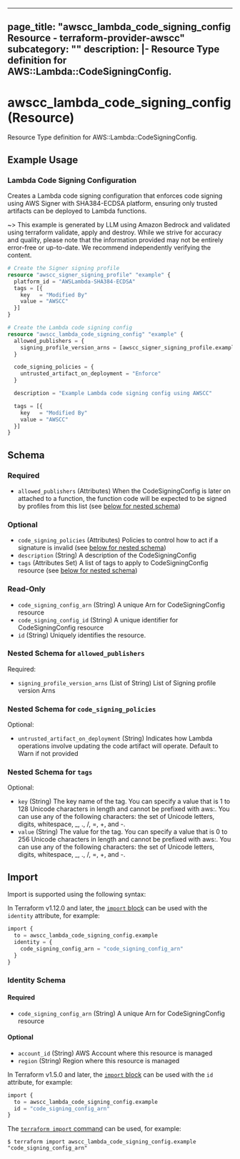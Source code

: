 
---
page_title: "awscc_lambda_code_signing_config Resource - terraform-provider-awscc"
subcategory: ""
description: |-
  Resource Type definition for AWS::Lambda::CodeSigningConfig.
---

# awscc_lambda_code_signing_config (Resource)

Resource Type definition for AWS::Lambda::CodeSigningConfig.

## Example Usage

### Lambda Code Signing Configuration

Creates a Lambda code signing configuration that enforces code signing using AWS Signer with SHA384-ECDSA platform, ensuring only trusted artifacts can be deployed to Lambda functions.

~> This example is generated by LLM using Amazon Bedrock and validated using terraform validate, apply and destroy. While we strive for accuracy and quality, please note that the information provided may not be entirely error-free or up-to-date. We recommend independently verifying the content.

```terraform
# Create the Signer signing profile
resource "awscc_signer_signing_profile" "example" {
  platform_id = "AWSLambda-SHA384-ECDSA"
  tags = [{
    key   = "Modified By"
    value = "AWSCC"
  }]
}

# Create the Lambda code signing config
resource "awscc_lambda_code_signing_config" "example" {
  allowed_publishers = {
    signing_profile_version_arns = [awscc_signer_signing_profile.example.profile_version_arn]
  }

  code_signing_policies = {
    untrusted_artifact_on_deployment = "Enforce"
  }

  description = "Example Lambda code signing config using AWSCC"

  tags = [{
    key   = "Modified By"
    value = "AWSCC"
  }]
}
```

<!-- schema generated by tfplugindocs -->
## Schema

### Required

- `allowed_publishers` (Attributes) When the CodeSigningConfig is later on attached to a function, the function code will be expected to be signed by profiles from this list (see [below for nested schema](#nestedatt--allowed_publishers))

### Optional

- `code_signing_policies` (Attributes) Policies to control how to act if a signature is invalid (see [below for nested schema](#nestedatt--code_signing_policies))
- `description` (String) A description of the CodeSigningConfig
- `tags` (Attributes Set) A list of tags to apply to CodeSigningConfig resource (see [below for nested schema](#nestedatt--tags))

### Read-Only

- `code_signing_config_arn` (String) A unique Arn for CodeSigningConfig resource
- `code_signing_config_id` (String) A unique identifier for CodeSigningConfig resource
- `id` (String) Uniquely identifies the resource.

<a id="nestedatt--allowed_publishers"></a>
### Nested Schema for `allowed_publishers`

Required:

- `signing_profile_version_arns` (List of String) List of Signing profile version Arns


<a id="nestedatt--code_signing_policies"></a>
### Nested Schema for `code_signing_policies`

Optional:

- `untrusted_artifact_on_deployment` (String) Indicates how Lambda operations involve updating the code artifact will operate. Default to Warn if not provided


<a id="nestedatt--tags"></a>
### Nested Schema for `tags`

Optional:

- `key` (String) The key name of the tag. You can specify a value that is 1 to 128 Unicode characters in length and cannot be prefixed with aws:. You can use any of the following characters: the set of Unicode letters, digits, whitespace, _, ., /, =, +, and -.
- `value` (String) The value for the tag. You can specify a value that is 0 to 256 Unicode characters in length and cannot be prefixed with aws:. You can use any of the following characters: the set of Unicode letters, digits, whitespace, _, ., /, =, +, and -.

## Import

Import is supported using the following syntax:

In Terraform v1.12.0 and later, the [`import` block](https://developer.hashicorp.com/terraform/language/import) can be used with the `identity` attribute, for example:

```terraform
import {
  to = awscc_lambda_code_signing_config.example
  identity = {
    code_signing_config_arn = "code_signing_config_arn"
  }
}
```

<!-- schema generated by tfplugindocs -->
### Identity Schema

#### Required

- `code_signing_config_arn` (String) A unique Arn for CodeSigningConfig resource

#### Optional

- `account_id` (String) AWS Account where this resource is managed
- `region` (String) Region where this resource is managed

In Terraform v1.5.0 and later, the [`import` block](https://developer.hashicorp.com/terraform/language/import) can be used with the `id` attribute, for example:

```terraform
import {
  to = awscc_lambda_code_signing_config.example
  id = "code_signing_config_arn"
}
```

The [`terraform import` command](https://developer.hashicorp.com/terraform/cli/commands/import) can be used, for example:

```shell
$ terraform import awscc_lambda_code_signing_config.example "code_signing_config_arn"
```
